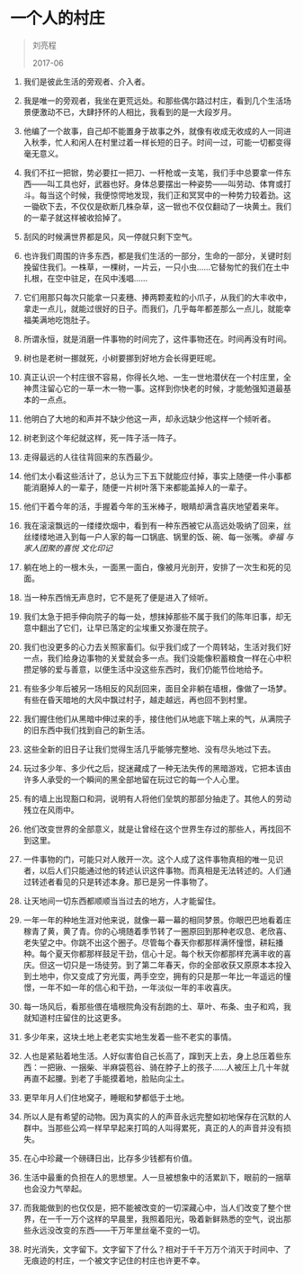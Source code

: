 # 一个人的村庄
> 刘亮程
>
> 2017-06

1. 我们是彼此生活的旁观者、介入者。

2. 我是唯一的旁观者，我坐在更荒远处。和那些偶尔路过村庄，看到几个生活场景便激动不已，大肆抒怀的人相比，我看到的是一大段岁月。

3. 他编了一个故事，自己却不能置身于故事之外，就像有收成无收成的人一同进入秋季，忙人和闲人在村里过着一样长短的日子。时间一过，可能一切都变得毫无意义。

4. 我们不扛一把锨，势必要扛一把刀、一杆枪或一支笔，我们手中总要拿一件东西——叫工具也好，武器也好。身体总要摆出一种姿势——叫劳动、体育或打斗。每当这个时候，我便惊愕地发现，我们正和冥冥中的一种势力较着劲。这一锄砍下去，不仅仅是砍断几株杂草，这一锨也不仅仅翻动了一块黄土。我们的一辈子就这样被收拾掉了。

5. 刮风的时候满世界都是风，风一停就只剩下空气。

6. 也许我们周围的许多东西，都是我们生活的一部分，生命的一部分，关键时刻挽留住我们。一株草，一棵树，一片云，一只小虫……它替匆忙的我们在土中扎根，在空中驻足，在风中浅唱……

7. 它们用那只每次只能拿一只麦穗、捧两颗麦粒的小爪子，从我们的大丰收中，拿走一点儿，就能过很好的日子。而我们，几乎每年都差那么一点儿，就能幸福美满地吃饱肚子。

8. 所谓永恒，就是消磨一件事物的时间完了，这件事物还在。时间再没有时间。

9. 树也是老树一挪就死，小树要挪到好地方会长得更旺呢。

10. 真正认识一个村庄很不容易，你得长久地、一生一世地潜伏在一个村庄里，全神贯注留心它的一草一木一物一事。这样到你快老的时候，才能勉强知道最基本的一点点。

11. 他明白了大地的和声并不缺少他这一声，却永远缺少他这样一个倾听者。

12. 树老到这个年纪就这样，死一阵子活一阵子。

13. 走得最远的人往往背回来的东西最少。

14. 他们太小看这些活计了，总认为三下五下就能应付掉，事实上随便一件小事都能消磨掉人的一辈子，随便一片树叶落下来都能盖掉人的一辈子。

15. 他们干着今年的活，手握着今年的玉米棒子，眼睛却满含喜庆地望着来年。

16. 我在滚滚飘远的一缕缕炊烟中，看到有一种东西被它从高远处吸纳了回来，丝丝缕缕地进入到每一户人家的每一口锅底、锅里的饭、碗、每一张嘴。*幸福 与家人团聚的喜悦 文化印记*

17. 躺在地上的一根木头，一面黑一面白，像被月光剖开，安排了一次生和死的见面。

18. 当一种东西悄无声息时，它不是死了便是进入了倾听。

19. 我们太急于把手伸向院子的每一处，想抹掉那些不属于我们的陈年旧事，却无意中翻出了它们，让早已落定的尘埃重又弥漫在院子。

20. 我们也没更多的心力去关照家畜们。似乎我们成了一个周转站，生活对我们好一点，我们给身边事物的关爱就会多一点。我们没能像积蓄粮食一样在心中积攒足够的爱与善意，以便生活中没这些东西时，我们仍能节俭地给予。

21. 有些多少年后被另一场相反的风刮回来，面目全非躺在墙根，像做了一场梦。有些在昏天暗地的大风中飘过村子，越走越远，再也回不到村里。

22. 我们握住他们从黑暗中伸过来的手，接住他们从地底下喘上来的气，从满院子的旧东西中我们找到自己的新生活。

23. 这些全新的旧日子让我们觉得生活几乎能够完整地、没有尽头地过下去。

24. 玩过多少年、多少代之后，捉迷藏成了一种无法失传的黑暗游戏，它把本该由许多人承受的一个瞬间的黑全部地留在玩过它的每一个人心里。

25. 有的墙上出现豁口和洞，说明有人将他们垒筑的那部分抽走了。其他人的劳动残立在风雨中。

26. 他们改变世界的全部意义，就是让曾经在这个世界生存过的那些人，再找回不到这里。

27. 一件事物的门，可能只对人敞开一次。这个人成了这件事物真相的唯一见识者，以后人们只能通过他的转述认识这件事物。而真相是无法转述的。人们通过转述者看见的只是转述本身。那已是另一件事物了。

28. 让天地间一切东西都顺顺当当过去的地方，人才能留住。

29. 一年一年的种地生涯对他来说，就像一幕一幕的相同梦景。你眼巴巴地看着庄稼青了黄，黄了青。你的心境随着季节转了一圈原回到那种老叹息、老欣喜、老失望之中。你跳不出这个圈子。尽管每个春天你都那样满怀憧憬，耕耘播种。每个夏天你都那样鼓足干劲，信心十足。每个秋天你都那样充满丰收的喜庆。但这一切只是一场徒劳。到了第二年春天，你的全部收获又原原本本投入到土地中，你又变成了穷光蛋，两手空空，拥有的只是那一年比一年遥远的憧憬，一年不如一年的信心和干劲，一年淡似一年的丰收喜庆。

30. 每一场风后，看那些偎在墙根院角没有刮跑的土、草叶、布条、虫子和鸡，我就知道村庄留住的比这更多。

31. 多少年来，这块土地上老老实实地生发着一些不老实的事情。

32. 人也是紧贴着地生活。人好似害伯自己长高了，蹿到天上去，身上总压着些东西：一把锹、一捆柴、半麻袋苞谷、骑在脖子上的孩子……人被压上几十年就再直不起腰。到老了手能摸着地，脸贴向尘土。

33. 更早年月人们住地窝子，睡眠和梦都低于土地。

34. 所以人是有希望的动物。因为真实的人的声音永远完整如初地保存在沉默的人群中。当那些公鸡一样早早起来打鸣的人叫得累死，真正的人的声音并没有损失。

35. 在心中珍藏一个磅礴日出，比存多少钱都有价值。

36. 生活中最重的负担在人的思想里。人一旦被想象中的活累趴下，眼前的一捆草也会没力气举起。

37. 而我能做到的也仅仅是，把不能被改变的一切深藏心中，当人们改变了整个世界，在一千一万个这样的早晨里，我照着阳光，吸着新鲜熟悉的空气，说出那些永远没改变的东西——干万年里丝毫不变的一切。

38. 时光消失，文字留下。文字留下了什么？相对于千干万万个消灭于时间中、了无痕迹的村庄，一个被文字记住的村庄也许更不幸。

